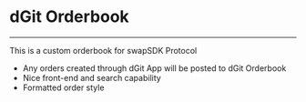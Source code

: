 # dGit Orderbook
--------------------
This is a custom orderbook for swapSDK Protocol

 - Any orders created through dGit App will be posted to dGit Orderbook
 - Nice front-end and search capability
 - Formatted order style